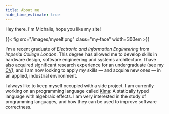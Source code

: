 ```yaml
---
title: About me
hide_time_estimate: true
---
```


Hey there. I'm Michalis, hope you like my site!

{{< fig src="/images/myself.png" class="my-face" width=300em >}}

I'm a recent graduate of *Electronic and Information Engineering* from *Imperial
College London*. This degree has allowed me to develop skills in hardware
design, software engineering and systems architecture. I have also acquired
significant research experience for an undergraduate (see my [CV](/cv.pdf)), and
I am now looking to apply my skills — and acquire new ones — in an applied,
industrial environment.

I always like to keep myself occupied with a side project. I am currently
working on an programming language called
[Kima](https://gitlab.com/michalis_pardalos/Kima): A statically typed language
with algebraic effects. I am very interested in the study of programming languages, and how they can be used to improve software correctness.
